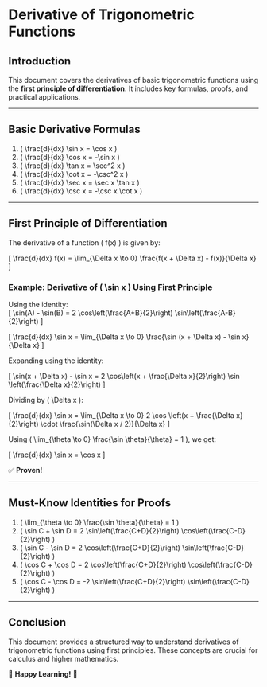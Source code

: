 # Derivative of Trigonometric Functions

## Introduction
This document covers the derivatives of basic trigonometric functions using the **first principle of differentiation**. It includes key formulas, proofs, and practical applications.

---
## **Basic Derivative Formulas**

1. \( \frac{d}{dx} \sin x = \cos x \)
2. \( \frac{d}{dx} \cos x = -\sin x \)
3. \( \frac{d}{dx} \tan x = \sec^2 x \)
4. \( \frac{d}{dx} \cot x = -\csc^2 x \)
5. \( \frac{d}{dx} \sec x = \sec x \tan x \)
6. \( \frac{d}{dx} \csc x = -\csc x \cot x \)

---
## **First Principle of Differentiation**

The derivative of a function \( f(x) \) is given by:

\[ \frac{d}{dx} f(x) = \lim_{\Delta x \to 0} \frac{f(x + \Delta x) - f(x)}{\Delta x} \]

### **Example: Derivative of \( \sin x \) Using First Principle**

Using the identity:  
\[ \sin(A) - \sin(B) = 2 \cos\left(\frac{A+B}{2}\right) \sin\left(\frac{A-B}{2}\right) \]

\[ \frac{d}{dx} \sin x = \lim_{\Delta x \to 0} \frac{\sin (x + \Delta x) - \sin x}{\Delta x} \]

Expanding using the identity:

\[ \sin(x + \Delta x) - \sin x = 2 \cos\left(x + \frac{\Delta x}{2}\right) \sin \left(\frac{\Delta x}{2}\right) \]

Dividing by \( \Delta x \):

\[ \frac{d}{dx} \sin x = \lim_{\Delta x \to 0} 2 \cos \left(x + \frac{\Delta x}{2}\right) \cdot \frac{\sin(\Delta x / 2)}{\Delta x} \]

Using \( \lim_{\theta \to 0} \frac{\sin \theta}{\theta} = 1 \), we get:

\[ \frac{d}{dx} \sin x = \cos x \]

✅ **Proven!**

---
## **Must-Know Identities for Proofs**

1. \( \lim_{\theta \to 0} \frac{\sin \theta}{\theta} = 1 \)
2. \( \sin C + \sin D = 2 \sin\left(\frac{C+D}{2}\right) \cos\left(\frac{C-D}{2}\right) \)
3. \( \sin C - \sin D = 2 \cos\left(\frac{C+D}{2}\right) \sin\left(\frac{C-D}{2}\right) \)
4. \( \cos C + \cos D = 2 \cos\left(\frac{C+D}{2}\right) \cos\left(\frac{C-D}{2}\right) \)
5. \( \cos C - \cos D = -2 \sin\left(\frac{C+D}{2}\right) \sin\left(\frac{C-D}{2}\right) \)

---
## **Conclusion**
This document provides a structured way to understand derivatives of trigonometric functions using first principles. These concepts are crucial for calculus and higher mathematics.

📌 **Happy Learning!** 🚀

